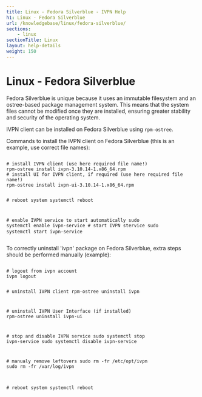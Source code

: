 ```yaml
---
title: Linux - Fedora Silverblue - IVPN Help
h1: Linux - Fedora Silverblue
url: /knowledgebase/linux/fedora-silverblue/
sections:
    - linux
sectionTitle: Linux
layout: help-details
weight: 150
---
```

# Linux - Fedora Silverblue

Fedora Silverblue is unique because it uses an immutable filesystem and an ostree-based package management system. This means that the system files cannot be modified once they are installed, ensuring greater stability and security of the operating system. 

IVPN client can be installed on Fedora Silverblue using `rpm-ostree`.

Commands to install the IVPN client on Fedora Silverblue (this is an example, use correct file names):

<div class="highlight">
<pre>
<code class="language-shell" data-lang="shell">
<span># install IVPN client (use here required file name!)</span>
rpm-ostree install ivpn-3.10.14-1.x86_64.rpm
<span># install UI for IVPN client, if required (use here required file name!)</span>
rpm-ostree install ivpn-ui-3.10.14-1.x86_64.rpm

<span># reboot system</span>
systemctl reboot

<span># enable IVPN service to start automatically</span>
sudo systemctl enable ivpn-service
<span># start IVPN stervice</span>
sudo systemctl start ivpn-service
</code>
</pre>
</div>

To correctly uninstall 'ivpn' package on Fedora Silverblue, extra steps should be performed manually  (example):

<div class="highlight">
<pre>
<code class="language-shell" data-lang="shell">
<span># logout from ivpn account</span>
ivpn logout

<span># uninstall IVPN client</span>
rpm-ostree uninstall ivpn

<span># uninstall IVPN User Interface (if installed)</span>
rpm-ostree uninstall ivpn-ui

<span># stop and disable IVPN service</span>
sudo systemctl stop ivpn-service
sudo systemctl disable ivpn-service

<span># manualy remove leftovers</span>
sudo rm -fr /etc/opt/ivpn
sudo rm -fr /var/log/ivpn

<span># reboot system</span>
systemctl reboot
</code>
</pre>
</div>
